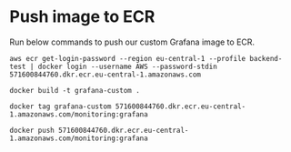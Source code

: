 # Push image to ECR
Run below commands to push our custom Grafana image to ECR.
```
aws ecr get-login-password --region eu-central-1 --profile backend-test | docker login --username AWS --password-stdin 571600844760.dkr.ecr.eu-central-1.amazonaws.com
```

```
docker build -t grafana-custom .
```

```
docker tag grafana-custom 571600844760.dkr.ecr.eu-central-1.amazonaws.com/monitoring:grafana
```

```
docker push 571600844760.dkr.ecr.eu-central-1.amazonaws.com/monitoring:grafana
```
